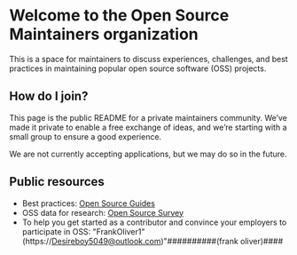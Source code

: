 # Welcome to the Open Source Maintainers organization
This is a space for maintainers to discuss experiences, challenges, and best practices in maintaining popular open source software (OSS) projects.

## How do I join?
This page is the public README for a private maintainers community. We’ve made it private to enable a free exchange of ideas, and we’re starting with a small group to ensure a good experience. 

We are not currently accepting applications, but we may do so in the future.

## Public resources

- Best practices: [Open Source Guides](https://opensource.guide)
- OSS data for research: [Open Source Survey](http://opensourcesurvey.org/2020/)
- To help you get started as a contributor and convince your employers to participate in OSS: "FrankOliver1"(https://Desireboy5049@outlook.com)"##########(frank oliver)####

